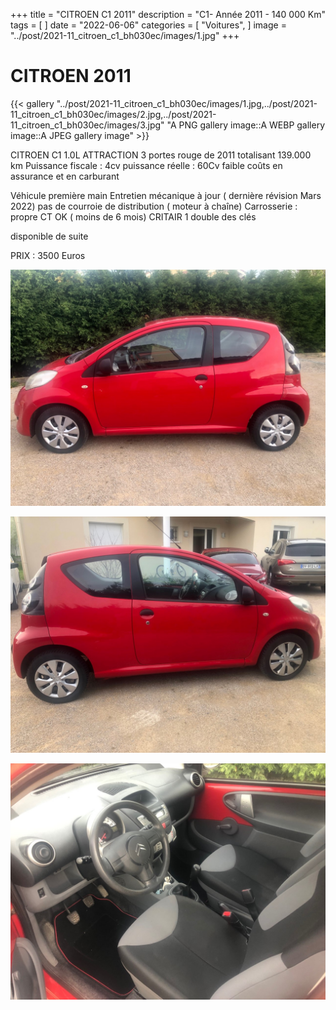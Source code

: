 +++
title = "CITROEN C1 2011"
description = "C1- Année 2011 - 140 000 Km"
tags = [
]
date = "2022-06-06"
categories = [
    "Voitures",
]
image = "../post/2021-11_citroen_c1_bh030ec/images/1.jpg"
+++

# CITROEN  2011

{{< gallery "../post/2021-11_citroen_c1_bh030ec/images/1.jpg,../post/2021-11_citroen_c1_bh030ec/images/2.jpg,../post/2021-11_citroen_c1_bh030ec/images/3.jpg" "A PNG gallery image::A WEBP gallery image::A JPEG gallery image" >}}


CITROEN C1 1.0L ATTRACTION 3 portes rouge de 2011 totalisant 139.000 km
Puissance fiscale : 4cv
puissance réelle : 60Cv
faible coûts en assurance et en carburant

Véhicule première main
Entretien mécanique à jour ( dernière révision Mars 2022)
pas de courroie de distribution ( moteur à chaîne)
Carrosserie : propre
CT OK ( moins de 6 mois)
CRITAIR 1
double des clés

disponible de suite

PRIX : 3500 Euros


<!-- more -->


![](images/1.jpg)

![](images/2.jpg)

![](images/3.jpg)

